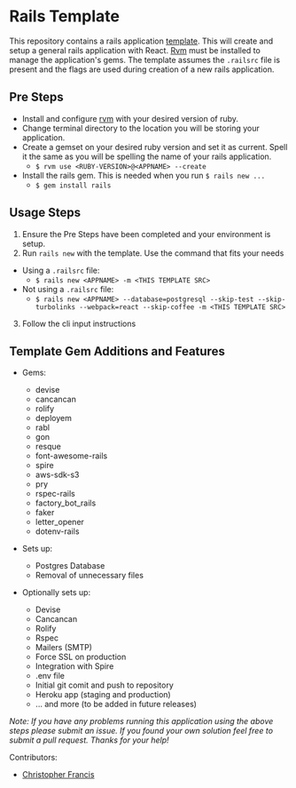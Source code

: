 # Rails Template

This repository contains a rails application [template](https://guides.rubyonrails.org/rails_application_templates.html). This will create and setup a general rails application with React. [Rvm](https://rvm.io/) must be installed to manage the application's gems. The template assumes the `.railsrc` file is present and the flags are used during creation of a new rails application.

## Pre Steps

- Install and configure [rvm](https://rvm.io/) with your desired version of ruby.
- Change terminal directory to the location you will be storing your application.
- Create a gemset on your desired ruby version and set it as current. Spell it the same as you will be spelling the name of your rails application.
  - `$ rvm use <RUBY-VERSION>@<APPNAME> --create`
- Install the rails gem. This is needed when you run `$ rails new ...`
  - `$ gem install rails`

## Usage Steps

1.  Ensure the Pre Steps have been completed and your environment is setup.
2.  Run `rails new` with the template. Use the command that fits your needs

- Using a `.railsrc` file:
  - `$ rails new <APPNAME> -m <THIS TEMPLATE SRC>`
- Not using a `.railsrc` file:
  - `$ rails new <APPNAME> --database=postgresql --skip-test --skip-turbolinks --webpack=react --skip-coffee -m <THIS TEMPLATE SRC>`

3.  Follow the cli input instructions

## Template Gem Additions and Features

- Gems:

  - devise
  - cancancan
  - rolify
  - deployem
  - rabl
  - gon
  - resque
  - font-awesome-rails
  - spire
  - aws-sdk-s3
  - pry
  - rspec-rails
  - factory_bot_rails
  - faker
  - letter_opener
  - dotenv-rails

- Sets up:

  - Postgres Database
  - Removal of unnecessary files

- Optionally sets up:

  - Devise
  - Cancancan
  - Rolify
  - Rspec
  - Mailers (SMTP)
  - Force SSL on production
  - Integration with Spire
  - .env file
  - Initial git comit and push to repository
  - Heroku app (staging and production)
  - ... and more (to be added in future releases)

_Note: If you have any problems running this application using the above steps please submit an issue. If you found your own solution feel free to submit a pull request. Thanks for your help!_

Contributors:

- [Christopher Francis](https://github.com/7chris71000)
